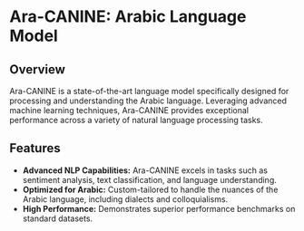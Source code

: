 # Ara-CANINE: Arabic Language Model

## Overview
Ara-CANINE is a state-of-the-art language model specifically designed for processing and understanding the Arabic language. Leveraging advanced machine learning techniques, Ara-CANINE provides exceptional performance across a variety of natural language processing tasks.

## Features
- **Advanced NLP Capabilities:** Ara-CANINE excels in tasks such as sentiment analysis, text classification, and language understanding.
- **Optimized for Arabic:** Custom-tailored to handle the nuances of the Arabic language, including dialects and colloquialisms.
- **High Performance:** Demonstrates superior performance benchmarks on standard datasets.


